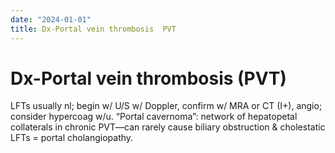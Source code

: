 ```yaml
---
date: "2024-01-01"
title: Dx-Portal vein thrombosis  PVT 
---
```


# Dx-Portal vein thrombosis (PVT)

 LFTs usually nl; begin w/ U/S w/ Doppler, confirm w/ MRA or CT (I+), angio; consider hypercoag w/u. “Portal cavernoma”: network of hepatopetal collaterals in chronic PVT—can rarely cause biliary obstruction & cholestatic LFTs = portal cholangiopathy.

